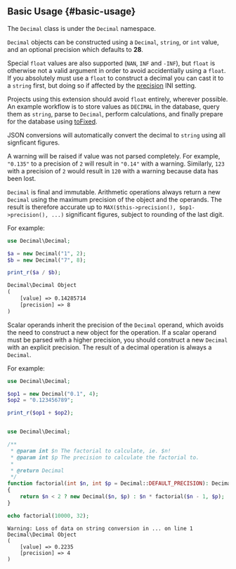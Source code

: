 ## Basic Usage {#basic-usage}

The `Decimal` class is under the `Decimal` namespace.

`Decimal` objects can be constructed using a `Decimal`, `string`, or `int` value,
and an optional precision which defaults to **28**.

Special `float` values are also supported (`NAN`, `INF` and `-INF`), but `float`
is otherwise not a valid argument in order to avoid accidentially using a `float`.
If you absolutely must use a `float` to construct a decimal you can cast it to a `string` first,
but doing so if affected by the [precision](http://php.net/manual/en/ini.core.php#ini.precision) INI setting.

Projects using this extension should avoid `float` entirely, wherever possible. An example workflow is to store values as `DECIMAL` in the database, query them as `string`, parse to `Decimal`, perform calculations, and finally prepare for the database using [toFixed](#toFixed).

JSON conversions will automatically convert the decimal to `string` using all signficant figures.

A warning will be raised if value was not parsed completely. For example, `"0.135"` to a precision of `2` will result in `"0.14"` with a warning. Similarly, `123` with a precision of `2` would result in `120` with a warning because data has been lost.

`Decimal` is final and immutable. Arithmetic operations always return a new `Decimal` using the maximum precision of the object and the operands. The result is therefore accurate up to `MAX($this->precision(), $op1->precision(), ...)` significant figures, subject to rounding of the last digit.

For example:

```php
use Decimal\Decimal;

$a = new Decimal("1", 2);
$b = new Decimal("7", 8);

print_r($a / $b);
```

```txt
Decimal\Decimal Object
(
    [value] => 0.14285714
    [precision] => 8
)
```

Scalar operands inherit the precision of the `Decimal` operand, which avoids the need to
construct a new object for the operation. If a scalar operand must be parsed with a higher precision, you should construct a new `Decimal` with an explicit precision. The result of a decimal operation is always a `Decimal`.

For example:

```php
use Decimal\Decimal;

$op1 = new Decimal("0.1", 4);
$op2 = "0.123456789";

print_r($op1 + $op2);


use Decimal\Decimal;

/**
 * @param int $n The factorial to calculate, ie. $n!
 * @param int $p The precision to calculate the factorial to.
 *
 * @return Decimal
 */
function factorial(int $n, int $p = Decimal::DEFAULT_PRECISION): Decimal
{
    return $n < 2 ? new Decimal($n, $p) : $n * factorial($n - 1, $p);
}

echo factorial(10000, 32);
```

```
Warning: Loss of data on string conversion in ... on line 1
Decimal\Decimal Object
(
    [value] => 0.2235
    [precision] => 4
)
```
